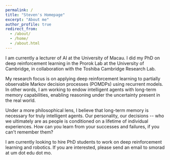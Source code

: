 ```yaml
---
permalink: /
title: "Steven's Homepage"
excerpt: "About me"
author_profile: true
redirect_from: 
  - /about/
  - /home/
  - /about.html
---
```


I am currently a lecturer of AI at the University of Macau. I did my PhD on deep reinforcement learning in the Prorok Lab at the University of Cambridge, in collaboration with the Toshiba Cambridge Research Lab. 

My research focus is on applying deep reinforcement learning to partially observable Markov decision processes (POMDPs) using recurrent models. In other words, I am working to endow intelligent agents with long-term memory capabilities, enabling reasoning under the uncertainty present in the real world.

Under a more philosophical lens, I believe that long-term memory is necessary for truly intelligent agents. Our personality, our decisions -- who we ultimately are as people is conditioned on a lifetime of individual experiences. How can you learn from your successes and failures, if you can't remember them?

I am currently looking to hire PhD students to work on deep reinforcement learning and robotics. If you are interested, please send an email to smorad at um dot edu dot mo.